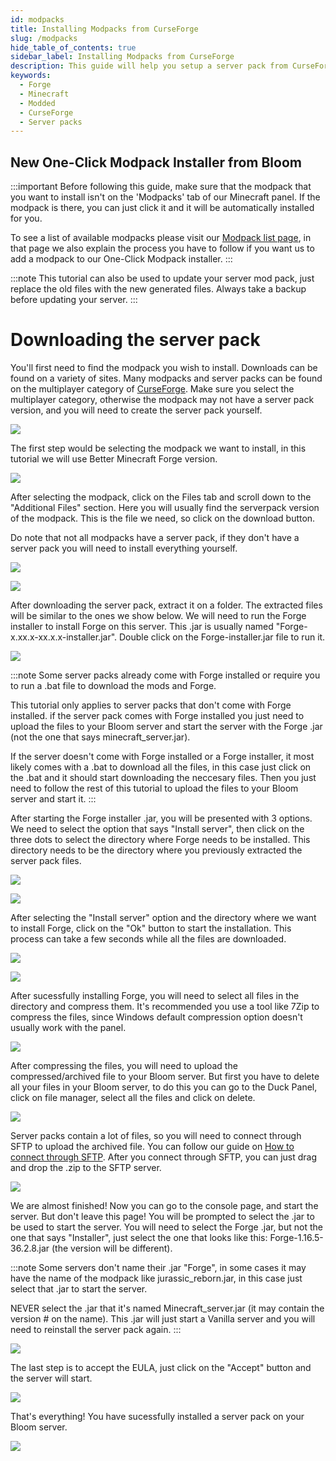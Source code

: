 ```yaml
---
id: modpacks
title: Installing Modpacks from CurseForge
slug: /modpacks
hide_table_of_contents: true
sidebar_label: Installing Modpacks from CurseForge
description: This guide will help you setup a server pack from CurseForge
keywords:
  - Forge
  - Minecraft
  - Modded
  - CurseForge
  - Server packs
---
```


## New One-Click Modpack Installer from Bloom

:::important
Before following this guide, make sure that the modpack that you want to install isn't on the 'Modpacks' tab of our Minecraft panel. If the modpack is there, you can just click it and it will be automatically installed for you. 

To see a list of available modpacks please visit our [Modpack list page](https://docs.bloom.host/extras/available-modpacks), in that page we also explain the process you have to follow if you want us to add a modpack to our One-Click Modpack installer.
:::

:::note
This tutorial can also be used to update your server mod pack, just replace the old files with the new generated files. Always take a backup before updating your server.
:::

# Downloading the server pack

You'll first need to find the modpack you wish to install. Downloads can be found on a variety of sites. Many modpacks and server packs can be found on the multiplayer category of [CurseForge](https://www.curseforge.com/minecraft/modpacks/multiplayer). Make sure you select the multiplayer category, otherwise the modpack may not have a server pack version, and you will need to create the server pack yourself.

![](/plugins_and_modifications/serverpacks/1.png)

The first step would be selecting the modpack we want to install, in this tutorial we will use Better Minecraft Forge version.

![](/plugins_and_modifications/serverpacks/2.png)

After selecting the modpack, click on the Files tab and scroll down to the "Additional Files" section. Here you will usually find the serverpack version of the modpack. This is the file we need, so click on the download button. 

Do note that not all modpacks have a server pack, if they don't have a server pack you will need to install everything yourself.

![](/plugins_and_modifications/serverpacks/3.png)

![](/plugins_and_modifications/serverpacks/4.png)

After downloading the server pack, extract it on a folder. The extracted files will be similar to the ones we show below. We will need to run the Forge installer to install Forge on this server. This .jar is usually named "Forge-x.xx.x-xx.x.x-installer.jar". Double click on the Forge-installer.jar file to run it.

![](/plugins_and_modifications/serverpacks/5.png)

:::note
Some server packs already come with Forge installed or require you to run a .bat file to download the mods and Forge. 

This tutorial only applies to server packs that don't come with Forge installed. if the server pack comes with Forge installed you just need to upload the files to your Bloom server and start the server with the Forge .jar (not the one that says minecraft_server.jar).

If the server doesn't come with Forge installed or a Forge installer, it most likely comes with a .bat to download all the files, in this case just click on the .bat and it should start downloading the neccesary files. Then you just need to follow the rest of this tutorial to upload the files to your Bloom server and start it.
:::

After starting the Forge installer .jar, you will be presented with 3 options. We need to select the option that says "Install server", then click on the three dots to select the directory where Forge needs to be installed. This directory needs to be the directory where you previously extracted the server pack files.

![](/plugins_and_modifications/serverpacks/6.png)

![](/plugins_and_modifications/serverpacks/7.png)

After selecting the "Install server" option and the directory where we want to install Forge, click on the "Ok" button to start the installation. This process can take a few seconds while all the files are downloaded.

![](/plugins_and_modifications/serverpacks/8.png)

![](/plugins_and_modifications/serverpacks/9.png)

After sucessfully installing Forge, you will need to select all files in the directory and compress them. It's recommended you use a tool like 7Zip to compress the files, since Windows default compression option doesn't usually work with the panel.

![](/plugins_and_modifications/serverpacks/9.png)

After compressing the files, you will need to upload the compressed/archived file to your Bloom server. But first you have to delete all your files in your Bloom server, to do this you can go to the Duck Panel, click on file manager, select all the files and click on delete.

![](/plugins_and_modifications/serverpacks/11.png)

Server packs contain a lot of files, so you will need to connect through SFTP to upload the archived file. You can follow our guide on [How to connect through SFTP](https://docs.bloom.host/sftp). After you connect through SFTP, you can just drag and drop the .zip to the SFTP server.

![](/plugins_and_modifications/serverpacks/13.png)

We are almost finished! Now you can go to the console page, and start the server. But don't leave this page! You will be prompted to select the .jar to be used to start the server. You will need to select the Forge .jar, but not the one that says "Installer", just select the one that looks like this: Forge-1.16.5-36.2.8.jar (the version will be different).

:::note
Some servers don't name their .jar "Forge", in some cases it may have the name of the modpack like jurassic_reborn.jar, in this case just select that .jar to start the server.

NEVER select the .jar that it's named Minecraft_server.jar (it may contain the version # on the name). This .jar will just start a Vanilla server and you will need to reinstall the server pack again.
:::

![](/plugins_and_modifications/serverpacks/14.png)

The last step is to accept the EULA, just click on the "Accept" button and the server will start.

![](/plugins_and_modifications/serverpacks/15.png)

That's everything! You have sucessfully installed a server pack on your Bloom server. 

![](/plugins_and_modifications/serverpacks/12.png)
